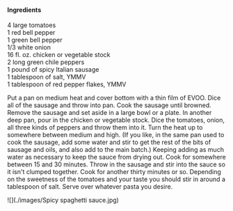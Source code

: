 #### Ingredients

4 large tomatoes  
1 red bell pepper  
1 green bell pepper  
1/3 white onion  
16 fl. oz. chicken or vegetable stock  
2 long green chile peppers  
1 pound of spicy Italian sausage  
1 tablespoon of salt, YMMV  
1 tablespoon of red pepper flakes, YMMV  

Put a pan on medium heat and cover bottom with a thin film of EVOO.
Dice all of the sausage and throw into pan.
Cook the sausage until browned.
Remove the sausage and set aside in a large bowl or a plate.
In another deep pan, pour in the chicken or vegetable stock.
Dice the tomatoes, onion, all three kinds of peppers and throw them into it.
Turn the heat up to somewhere between medium and high.
(If you like, in the same pan used to cook the sausage, add some water and stir to get the rest of the bits of sausage and oils, and also add to the main batch.)
Keeping adding as much water as necessary to keep the sauce from drying out.
Cook for somewhere between 15 and 30 minutes.
Throw in the sausage and stir into the sauce so it isn't clumped together.
Cook for another thirty minutes or so.
Depending on the sweetness of the tomatoes and your taste you should stir in around a tablespoon of salt.
Serve over whatever pasta you desire.

![](./images/Spicy spaghetti sauce.jpg)

